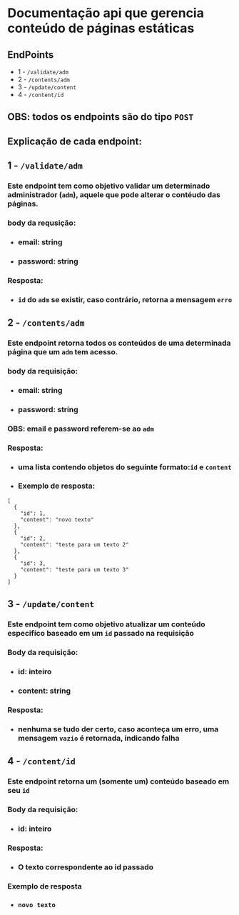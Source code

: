 # Documentação api que gerencia conteúdo de páginas estáticas

## EndPoints
 - 1 - `/validate/adm`
 - 2 - `/contents/adm`
 - 3 - `/update/content`
 - 4 - `/content/id`
## OBS: todos os endpoints são do tipo `POST`
## Explicação de cada endpoint:
## 1 - `/validate/adm`
### Este endpoint tem como objetivo validar um determinado administrador (`adm`), aquele que pode alterar o contéudo das páginas.

### body da requsição: 
  - ### email: string
  - ### password: string

### Resposta:
  - ### `id` do `adm`  se existir, caso contrário, retorna a mensagem `erro`

## 2 - `/contents/adm`
### Este endpoint retorna todos os conteúdos de uma determinada página que um `adm` tem acesso.

### body da requisição:
  - ### email: string
  - ### password: string
### OBS: email e password referem-se ao `adm`

### Resposta:
- ### uma lista contendo objetos do seguinte formato:`id` e `content`
- ### Exemplo de resposta:
```
[
  {
    "id": 1,
    "content": "novo texto"
  },
  {
    "id": 2,
    "content": "teste para um texto 2"
  },
  {
    "id": 3,
    "content": "teste para um texto 3"
  }
]
```
## 3 - `/update/content`
### Este endpoint tem como objetivo atualizar um conteúdo especifíco baseado em um `id` passado na requisição

### Body da requisição:
- ### id: inteiro
- ### content: string

### Resposta:
- ### nenhuma se tudo der certo, caso aconteça um erro, uma mensagem `vazio` é retornada, indicando falha

## 4 - `/content/id`
### Este endpoint retorna um (somente um) conteúdo baseado em seu `id`

### Body da requisição:
- ### id: inteiro

### Resposta:
- ### O texto correspondente ao id passado

### Exemplo de resposta
- ### `novo texto`